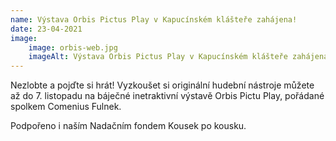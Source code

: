 ```yaml
---
name: Výstava Orbis Pictus Play v Kapucínském klášteře zahájena!
date: 23-04-2021
image:
    image: orbis-web.jpg
    imageAlt: Výstava Orbis Pictus Play v Kapucínském klášteře zahájena!
---
```

Nezlobte a pojďte si hrát! Vyzkoušet si originální hudební nástroje můžete až do 7. listopadu na báječné inetraktivní výstavě Orbis Pictu Play, pořádané spolkem Comenius Fulnek.

Podpořeno i naším Nadačním fondem Kousek po kousku.
